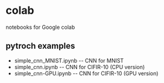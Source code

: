 # colab
notebooks for Google colab


## pytroch examples

- simple_cnn_MNIST.ipynb  -- CNN for MNIST
- simple_cnn.ipynb  -- CNN for CIFIR-10 (CPU version)
- simple_cnn-GPU.ipynb  -- CNN for CIFIR-10 (GPU version)

